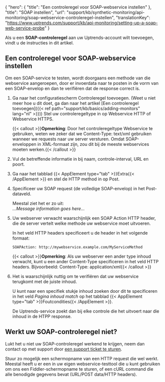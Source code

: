{
  "hero": {
    "title": "Een controleregel voor SOAP-webservice instellen"
  },
  "title": "SOAP instellen",
  "url": "support/kb/synthetic-monitoring/api-monitoring/soap-webservice-controleregel-instellen",
  "translationKey": "https://www.uptrends.com/support/kb/api-monitoring/setting-up-a-soap-web-service-probe"
}

Als u een **SOAP-controleregel** aan uw Uptrends-account wilt toevoegen, vindt u de instructies in dit artikel.

## Een controleregel voor SOAP-webservice instellen

Om een SOAP-service te testen, wordt doorgaans een methode van die webservice aangeroepen, door er invoerdata naar te posten in de vorm van een SOAP-envelop en dan te verifiëren dat de response correct is.

1.  Ga naar het configuratiescherm Controleregel toevoegen. (Weet u niet meer hoe u dit doet, ga dan naar het artikel [Een controleregel toevoegen]({{< ref path="support/kb/basics/adding-monitors" lang="nl" >}})) Stel uw controleregeltype in op Webservice HTTP of Webservice HTTPS.  
      
    {{< callout >}}**Opmerking**: Door het controleregeltype Webservice te gebruiken, weten we zeker dat we Content-Type: text/xml gebruiken wanneer we requests naar uw server versturen. Omdat SOAP-enveloppen in XML-formaat zijn, zou dit bij de meeste webservices moeten werken.{{< /callout >}} 
2.  Vul de betreffende informatie in bij naam, controle-interval, URL en poort.  
3.  Ga naar het tabblad {{< AppElement type="tab" >}}Extra{{< /AppElement >}} en stel de HTTP method in op Post.  
4.  Specificeer uw SOAP request (de volledige SOAP-envelop) in het Post-dataveld.  
      
    Meestal ziet het er zo uit:  
    *…Message information goes here…*  
5.  Uw webserver verwacht waarschijnlijk een SOAP Action HTTP header, die de server vertelt welke methode uw webservice moet uitvoeren.  
      
    In het veld HTTP headers specificeert u de header in het volgende formaat:  
      
    `SOAPAction: http://mywebservice.example.com/MyServiceMethod`
      
    {{< callout >}}**Opmerking**: Als uw webserver een ander type inhoud verwacht, kunt u een ander Content-Type specificeren in het veld HTTP headers. Bijvoorbeeld: Content-Type: application/xml{{< /callout >}} 
6.  Het is waarschijnlijk nuttig om te verifiëren dat uw webservice terugkomt met de juiste inhoud.  
      
    U kunt naar een specifiek stukje inhoud zoeken door dit te specificeren in het veld *Pagina inhoud match* op het tabblad {{< AppElement type="tab" >}}Foutcondities{{< /AppElement >}}.  
      
    De Uptrends-service zoekt dan bij elke controle die het uitvoert naar die inhoud in de HTPP response.

## Werkt uw SOAP-controleregel niet?

Lukt het u niet uw SOAP-controleregel werkend te krijgen, neem dan contact op met support door [een support ticket te sturen](/contact).

Stuur zo mogelijk een schermopname van een HTTP request die wel werkt. Meestal heeft u er een in uw eigen webservice-testtool die u kunt gebruiken om ons een Fiddler-schermopname te sturen, of een cURL command die alle benodigde gegevens bevat (URL/POST data/HTTP headers).
